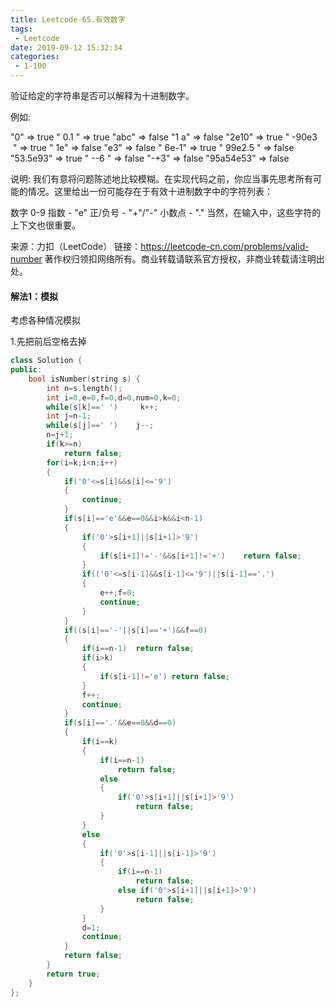 ```yaml
---
title: Leetcode-65.有效数字
tags:
 - Leetcode
date: 2019-09-12 15:32:34
categories:
 - 1-100
---
```


验证给定的字符串是否可以解释为十进制数字。

<!--more-->

例如:

"0" => true
" 0.1 " => true
"abc" => false
"1 a" => false
"2e10" => true
" -90e3   " => true
" 1e" => false
"e3" => false
" 6e-1" => true
" 99e2.5 " => false
"53.5e93" => true
" --6 " => false
"-+3" => false
"95a54e53" => false

说明: 我们有意将问题陈述地比较模糊。在实现代码之前，你应当事先思考所有可能的情况。这里给出一份可能存在于有效十进制数字中的字符列表：

数字 0-9
指数 - "e"
正/负号 - "+"/"-"
小数点 - "."
当然，在输入中，这些字符的上下文也很重要。

来源：力扣（LeetCode）
链接：https://leetcode-cn.com/problems/valid-number
著作权归领扣网络所有。商业转载请联系官方授权，非商业转载请注明出处。

#### 解法1：模拟

考虑各种情况模拟

1.先把前后空格去掉

```c++
class Solution {
public:
    bool isNumber(string s) {
        int n=s.length();
        int i=0,e=0,f=0,d=0,num=0,k=0;
        while(s[k]==' ')     k++;
        int j=n-1;
        while(s[j]==' ')    j--;
        n=j+1;
        if(k>=n)
            return false;
        for(i=k;i<n;i++)
        {
            if('0'<=s[i]&&s[i]<='9')
            {
                continue;
            }
            if(s[i]=='e'&&e==0&&i>k&&i<n-1)
            {
                if('0'>s[i+1]||s[i+1]>'9')
                {
                    if(s[i+1]!='-'&&s[i+1]!='+')    return false;                        
                }
                if(('0'<=s[i-1]&&s[i-1]<='9')||s[i-1]=='.')
                {
                    e++;f=0;
                    continue;
                }
            }
            if((s[i]=='-'||s[i]=='+')&&f==0)
            {
                if(i==n-1)  return false;                    
                if(i>k)
                {
                    if(s[i-1]!='e') return false;                                           
                }
                f++;
                continue;
            }
            if(s[i]=='.'&&e==0&&d==0)
            {
                if(i==k)
                {
                    if(i==n-1)
                        return false;
                    else
                    {
                        if('0'>s[i+1]||s[i+1]>'9')
                            return false;
                    }
                }
                else
                {
                    if('0'>s[i-1]||s[i-1]>'9')
                    {
                        if(i==n-1)
                            return false;
                        else if('0'>s[i+1]||s[i+1]>'9')
                            return false;
                    }
                }
                d=1;
                continue;
            }
            return false;
        }
        return true;
    }
};
```

